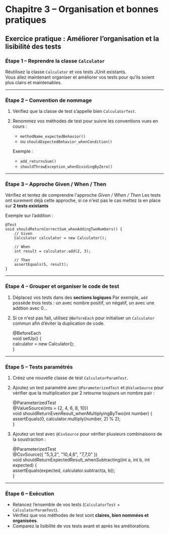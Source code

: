 # Chapitre 3 – Organisation et bonnes pratiques  
## Exercice pratique : Améliorer l’organisation et la lisibilité des tests

### Étape 1 – Reprendre la classe `Calculator`

Réutilisez la classe `Calculator` et vos tests JUnit existants.  
Vous allez maintenant organiser et améliorer vos tests pour qu’ils soient plus clairs et maintenables.  

---

### Étape 2 – Convention de nommage

1. Vérifiez que la classe de test s’appelle bien `CalculatorTest`.  
2. Renommez vos méthodes de test pour suivre les conventions vues en cours :  
   - `methodName_expectedBehavior()`  
   - ou `shouldExpectedBehavior_whenCondition()`  
   
   Exemple :  
   - `add_returnsSum()`  
   - `shouldThrowException_whenDividingByZero()`  

---

### Étape 3 – Approche Given / When / Then

Vérifiez et tentez de comprendre l'approche *Given / When / Then*
Les tests ont surement déjà cette approche, si ce n'est pas le cas mettez la en place sur **2 tests existants**

Exemple sur l’addition :  

    @Test
    void shouldReturnCorrectSum_whenAddingTwoNumbers() {
        // Given
        Calculator calculator = new Calculator();

        // When
        int result = calculator.add(2, 3);

        // Then
        assertEquals(5, result);
    }

---

### Étape 4 – Grouper et organiser le code de test

1. Déplacez vos tests dans des **sections logiques**
Par exemple, `add` possède trois tests : un avec nombre positif, un négatif, un avec une addtion avec 0...

2. Si ce n'est pas fait, utilisez `@BeforeEach` pour initialiser un `Calculator` commun afin d’éviter la duplication de code.  

    @BeforeEach  
    void setUp() {  
        calculator = new Calculator();  
    }  

---

### Étape 5 – Tests paramétrés

1. Créez une nouvelle classe de test `CalculatorParamTest`.  
2. Ajoutez un test paramétré avec `@ParameterizedTest` et `@ValueSource` pour vérifier que la multiplication par 2 retourne toujours un nombre pair :  

    @ParameterizedTest  
    @ValueSource(ints = {2, 4, 6, 8, 10})  
    void shouldReturnEvenResult_whenMultiplyingByTwo(int number) {  
        assertEquals(0, calculator.multiply(number, 2) % 2);  
    }  

3. Ajoutez un test avec `@CsvSource` pour vérifier plusieurs combinaisons de la soustraction :  

    @ParameterizedTest  
    @CsvSource({ "5,3,2", "10,4,6", "7,7,0" })  
    void shouldReturnExpectedResult_whenSubtracting(int a, int b, int expected) {  
        assertEquals(expected, calculator.subtract(a, b));  
    }  

---

### Étape 6 – Exécution

- Relancez l’ensemble de vos tests (`CalculatorTest` + `CalculatorParamTest`).  
- Vérifiez que vos méthodes de test sont **claires, bien nommées et organisées**.  
- Comparez la lisibilité de vos tests avant et après les améliorations.  
